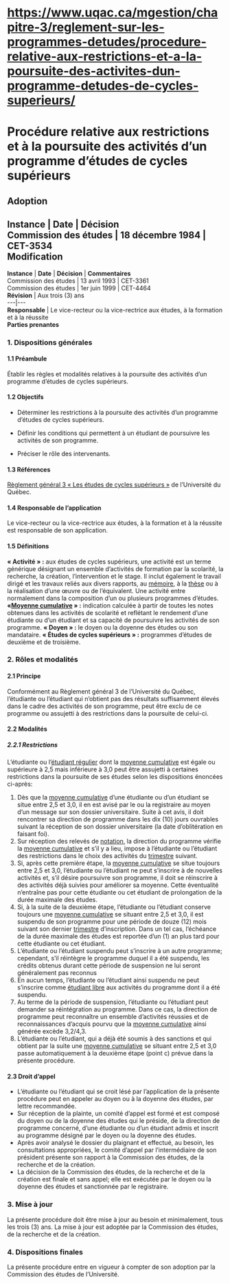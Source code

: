 # https://www.uqac.ca/mgestion/chapitre-3/reglement-sur-les-programmes-detudes/procedure-relative-aux-restrictions-et-a-la-poursuite-des-activites-dun-programme-detudes-de-cycles-superieurs/

# Procédure relative aux restrictions et à la poursuite des activités d’un programme d’études de cycles supérieurs
**Adoption**  
---  
**Instance** | **Date** | **Décision**  
Commission des études | 18 décembre 1984 | CET-3534  
**Modification**  
---  
**Instance** | **Date** | **Décision** | **Commentaires**  
Commission des études | 13 avril 1993 | CET-3361  
Commission des études | 1er juin 1999 | CET-4464  
**Révision** | Aux trois (3) ans  
---|---  
**Responsable** | Le vice-recteur ou la vice-rectrice aux études, à la formation et à la réussite  
**Parties prenantes**  
### 1. Dispositions générales
#### 1.1 Préambule
Établir les règles et modalités relatives à la poursuite des activités d’un programme d’études de cycles supérieurs.
#### 1.2 Objectifs
  * Déterminer les restrictions à la poursuite des activités d’un programme d’études de cycles supérieurs.


  * Définir les conditions qui permettent à un étudiant de poursuivre les activités de son programme.


  * Préciser le rôle des intervenants.


#### 1.3 Références
[Règlement général 3 « Les études de cycles supérieurs »](https://www.uqac.ca/mgestion/chapitre-3/reglement-sur-les-programmes-detudes/procedure-relative-aux-restrictions-et-a-la-poursuite-des-activites-dun-programme-detudes-de-cycles-superieurs/<https:/reseau.uquebec.ca/system/files/documents/reglement-general-3-uq-202306.pdf>) de l’Université du Québec.
#### 1.4 Responsable de l’application
Le vice-recteur ou la vice-rectrice aux études, à la formation et à la réussite est responsable de son application.
#### 1.5 Définitions
**« Activité » :** aux études de cycles supérieurs, une activité est un terme générique désignant un ensemble d’activités de formation par la scolarité, la recherche, la création, l’intervention et le stage. Il inclut également le travail dirigé et les travaux reliés aux divers rapports, au [mémoire](https://www.uqac.ca/mgestion/chapitre-3/reglement-sur-les-programmes-detudes/procedure-relative-aux-restrictions-et-a-la-poursuite-des-activites-dun-programme-detudes-de-cycles-superieurs/<https:/www.uqac.ca/mgestion/lexique/memoire/>), à la [thèse](https://www.uqac.ca/mgestion/chapitre-3/reglement-sur-les-programmes-detudes/procedure-relative-aux-restrictions-et-a-la-poursuite-des-activites-dun-programme-detudes-de-cycles-superieurs/<https:/www.uqac.ca/mgestion/lexique/these/>) ou à la réalisation d’une œuvre ou de l’équivalent. Une activité entre normalement dans la composition d’un ou plusieurs programmes d’études.
**«[Moyenne cumulative](https://www.uqac.ca/mgestion/chapitre-3/reglement-sur-les-programmes-detudes/procedure-relative-aux-restrictions-et-a-la-poursuite-des-activites-dun-programme-detudes-de-cycles-superieurs/<https:/www.uqac.ca/mgestion/lexique/moyenne-cumulative/>) » :** indication calculée à partir de toutes les notes obtenues dans les activités de scolarité et reflétant le rendement d’une étudiante ou d’un étudiant et sa capacité de poursuivre les activités de son programme.
**« Doyen » :** le doyen ou la doyenne des études ou son mandataire.
**« Études de cycles supérieurs » :** programmes d’études de deuxième et de troisième.
### 2. Rôles et modalités
#### 2.1 Principe
Conformément au Règlement général 3 de l’Université du Québec, l’étudiante ou l’étudiant qui n’obtient pas des résultats suffisamment élevés dans le cadre des activités de son programme, peut être exclu de ce programme ou assujetti à des restrictions dans la poursuite de celui-ci.
#### 2.2 Modalités
##### **2.2.1 Restrictions**
L’étudiante ou l’[étudiant régulier](https://www.uqac.ca/mgestion/chapitre-3/reglement-sur-les-programmes-detudes/procedure-relative-aux-restrictions-et-a-la-poursuite-des-activites-dun-programme-detudes-de-cycles-superieurs/<https:/www.uqac.ca/mgestion/lexique/etudiant-regulier/>) dont la [moyenne cumulative](https://www.uqac.ca/mgestion/chapitre-3/reglement-sur-les-programmes-detudes/procedure-relative-aux-restrictions-et-a-la-poursuite-des-activites-dun-programme-detudes-de-cycles-superieurs/<https:/www.uqac.ca/mgestion/lexique/moyenne-cumulative/>) est égale ou supérieure à 2,5 mais inférieure à 3,0 peut être assujetti à certaines restrictions dans la poursuite de ses études selon les dispositions énoncées ci-après:
  1. Dès que la [moyenne cumulative](https://www.uqac.ca/mgestion/chapitre-3/reglement-sur-les-programmes-detudes/procedure-relative-aux-restrictions-et-a-la-poursuite-des-activites-dun-programme-detudes-de-cycles-superieurs/<https:/www.uqac.ca/mgestion/lexique/moyenne-cumulative/>) d’une étudiante ou d’un étudiant se situe entre 2,5 et 3,0, il en est avisé par le ou la registraire au moyen d’un message sur son dossier universitaire. Suite à cet avis, il doit rencontrer sa direction de programme dans les dix (10) jours ouvrables suivant la réception de son dossier universitaire (la date d’oblitération en faisant foi).
  2. Sur réception des relevés de [notation](https://www.uqac.ca/mgestion/chapitre-3/reglement-sur-les-programmes-detudes/procedure-relative-aux-restrictions-et-a-la-poursuite-des-activites-dun-programme-detudes-de-cycles-superieurs/<https:/www.uqac.ca/mgestion/lexique/notation/>), la direction du programme vérifie la [moyenne cumulative](https://www.uqac.ca/mgestion/chapitre-3/reglement-sur-les-programmes-detudes/procedure-relative-aux-restrictions-et-a-la-poursuite-des-activites-dun-programme-detudes-de-cycles-superieurs/<https:/www.uqac.ca/mgestion/lexique/moyenne-cumulative/>) et s’il y a lieu, impose à l’étudiante ou l’étudiant des restrictions dans le choix des activités du [trimestre](https://www.uqac.ca/mgestion/chapitre-3/reglement-sur-les-programmes-detudes/procedure-relative-aux-restrictions-et-a-la-poursuite-des-activites-dun-programme-detudes-de-cycles-superieurs/<https:/www.uqac.ca/mgestion/lexique/trimestre/>) suivant.
  3. Si, après cette première étape, la [moyenne cumulative](https://www.uqac.ca/mgestion/chapitre-3/reglement-sur-les-programmes-detudes/procedure-relative-aux-restrictions-et-a-la-poursuite-des-activites-dun-programme-detudes-de-cycles-superieurs/<https:/www.uqac.ca/mgestion/lexique/moyenne-cumulative/>) se situe toujours entre 2,5 et 3,0, l’étudiante ou l’étudiant ne peut s’inscrire à de nouvelles activités et, s’il désire poursuivre son programme, il doit se réinscrire à des activités déjà suivies pour améliorer sa moyenne. Cette éventualité n’entraîne pas pour cette étudiante ou cet étudiant de prolongation de la durée maximale des études.
  4. Si, à la suite de la deuxième étape, l’étudiante ou l’étudiant conserve toujours une [moyenne cumulative](https://www.uqac.ca/mgestion/chapitre-3/reglement-sur-les-programmes-detudes/procedure-relative-aux-restrictions-et-a-la-poursuite-des-activites-dun-programme-detudes-de-cycles-superieurs/<https:/www.uqac.ca/mgestion/lexique/moyenne-cumulative/>) se situant entre 2,5 et 3,0, il est suspendu de son programme pour une période de douze (12) mois suivant son dernier [trimestre](https://www.uqac.ca/mgestion/chapitre-3/reglement-sur-les-programmes-detudes/procedure-relative-aux-restrictions-et-a-la-poursuite-des-activites-dun-programme-detudes-de-cycles-superieurs/<https:/www.uqac.ca/mgestion/lexique/trimestre/>) d’inscription. Dans un tel cas, l’échéance de la durée maximale des études est reportée d’un (1) an plus tard pour cette étudiante ou cet étudiant.
  5. L’étudiante ou l’étudiant suspendu peut s’inscrire à un autre programme; cependant, s’il réintègre le programme duquel il a été suspendu, les crédits obtenus durant cette période de suspension ne lui seront généralement pas reconnus
  6. En aucun temps, l’étudiante ou l’étudiant ainsi suspendu ne peut s’inscrire comme [étudiant libre](https://www.uqac.ca/mgestion/chapitre-3/reglement-sur-les-programmes-detudes/procedure-relative-aux-restrictions-et-a-la-poursuite-des-activites-dun-programme-detudes-de-cycles-superieurs/<https:/www.uqac.ca/mgestion/lexique/etudiant-libre/>) aux activités du programme dont il a été suspendu.
  7. Au terme de la période de suspension, l’étudiante ou l’étudiant peut demander sa réintégration au programme. Dans ce cas, la direction de programme peut reconnaître un ensemble d’activités réussies et de reconnaissances d’acquis pourvu que la [moyenne cumulative](https://www.uqac.ca/mgestion/chapitre-3/reglement-sur-les-programmes-detudes/procedure-relative-aux-restrictions-et-a-la-poursuite-des-activites-dun-programme-detudes-de-cycles-superieurs/<https:/www.uqac.ca/mgestion/lexique/moyenne-cumulative/>) ainsi générée excède 3,2/4,3.
  8. L’étudiante ou l’étudiant, qui a déjà été soumis à des sanctions et qui obtient par la suite une [moyenne cumulative](https://www.uqac.ca/mgestion/chapitre-3/reglement-sur-les-programmes-detudes/procedure-relative-aux-restrictions-et-a-la-poursuite-des-activites-dun-programme-detudes-de-cycles-superieurs/<https:/www.uqac.ca/mgestion/lexique/moyenne-cumulative/>) se situant entre 2,5 et 3,0 passe automatiquement à la deuxième étape (point c) prévue dans la présente procédure.


#### 2.3 Droit d’appel
  * L’étudiante ou l’étudiant qui se croit lésé par l’application de la présente procédure peut en appeler au doyen ou à la doyenne des études, par lettre recommandée.
  * Sur réception de la plainte, un comité d’appel est formé et est composé du doyen ou de la doyenne des études qui le préside, de la direction de programme concerné, d’une étudiante ou d’un étudiant admis et inscrit au programme désigné par le doyen ou la doyenne des études.
  * Après avoir analysé le dossier du plaignant et effectué, au besoin, les consultations appropriées, le comité d’appel par l’intermédiaire de son président présente son rapport à la Commission des études, de la recherche et de la création.
  * La décision de la Commission des études, de la recherche et de la création est finale et sans appel; elle est exécutée par le doyen ou la doyenne des études et sanctionnée par le registraire.


### 3. Mise à jour
La présente procédure doit être mise à jour au besoin et minimalement, tous les trois (3) ans. La mise à jour est adoptée par la Commission des études, de la recherche et de la création.
### 4. Dispositions finales
La présente procédure entre en vigueur à compter de son adoption par la Commission des études de l’Université.

